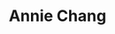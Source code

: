 ---
user: annie
title: Annie Chang
position: Head of Internationalization UX
company: Google
featured: true
talk: workshop


bio: "Annie Chang has been working on user experience field at Google, Microsoft and Motorola for more than 15 years. Currently, she is the head of the UX of the Internationalization department at Google, where she helps the Google teams and the users to move their products to the global market. Before that, Annie worked on a few Google’s revenue source products including DoubleClicks advertising platform, AdWords, AdMob, and Google Analytics where she created multiple v1 products, and drove multiple product integrations. When at Microsoft, Annie was in charge of the Windows Live Mobile platform. At Motorola, she was one of the leads who propelled the first generation of the touch-screen smartphone platform. Annie is known as experienced at UX strategy and architecture, and can solve complex platform problems."

biocn: "Annie Chang于Google，Microsoft，Motorola领域深耕用户体验15年多。现在于Google负责国际化部门的用户体验，带领团队帮助Google产品团队和用户将产品推广至国际市场。在此之前，Annie曾经设计开发过数个Google的主要利润来源产品，包括全球企业广告平台DoubleClick，Adwords，AdMob和Google Analytic等。任职于Microsoft期间，她负责过Windows Live Mobile平台和设计过MSN Messenger等产品。她主导开发过摩托罗拉第一代触屏智能手机平台和其平台上多个产品。Annie以创新，制定用户体验策略，用户体验架构为长。开发过的产品市场涵盖全球市场，产品类别涵盖操作系统平台，媒体广告平台，国际化平台，销售管理平台，电子商务，和社交等。"
---